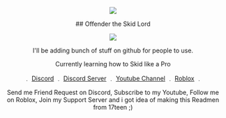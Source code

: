 <p align="center">  
<img src="http://chrisgendo.weebly.com/uploads/1/1/7/7/117740806/gipsfgsfhy_1_orig.gif">
</p>
<p align="center">
  ##  Offender the Skid Lord
<p align="center">  
<img src="https://komarev.com/ghpvc/?username=O-ffender&color=red">
</p>
<p align="center">
I'll be adding bunch of stuff on github for people to use.
<p align="center"> 
<p align="center">
Currently learning how to Skid like a Pro


<p align="center"> 
    ﹒
    <a href="https://discord.com/users/647532608778928133">Discord</a>
    ﹒
    <a href="https://discord.gg/vcTwsbREQB">Discord Server</a>
    ﹒
    <a href="https://www.youtube.com/channel/UCB8KHJrtLM7YMDDjM5m2w8w">Youtube Channel</a>
    ﹒
    <a href="https://www.roblox.com/users/444023003/profile">Roblox</a>
    ﹒

    
</p>
<p align="center">  
Send me Friend Request on Discord, Subscribe to my Youtube, Follow me on Roblox, Join my Support Server and i got idea of making this Readmen from 17teen ;)
</p>

